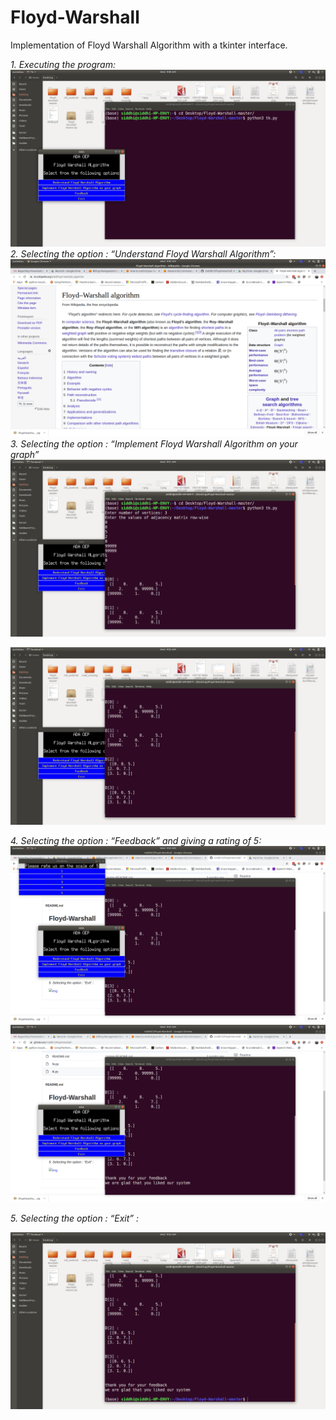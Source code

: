 # Floyd-Warshall

Implementation of Floyd Warshall Algorithm with a tkinter interface.

*1. Executing the program:*<br />
![img](https://github.com/1siddhi7/Floyd-Warshall/blob/master/screenshots/1.png)
*2. Selecting the option : “Understand Floyd Warshall Algorithm”:*<br />
![img](https://github.com/1siddhi7/Floyd-Warshall/blob/master/screenshots/2.png)
*3. Selecting the option : “Implement Floyd Warshall Algorithm on your graph”*<br />
![img](https://github.com/1siddhi7/Floyd-Warshall/blob/master/screenshots/3.png)

![img](https://github.com/1siddhi7/Floyd-Warshall/blob/master/screenshots/4.png)

*4. Selecting the option : “Feedback” and giving a rating of 5:*<br />
![img](https://github.com/1siddhi7/Floyd-Warshall/blob/master/screenshots/5.png)
![img](https://github.com/1siddhi7/Floyd-Warshall/blob/master/screenshots/6.png)

*5. Selecting the option : “Exit” :*<br />

![img](https://github.com/1siddhi7/Floyd-Warshall/blob/master/screenshots/7.png)
